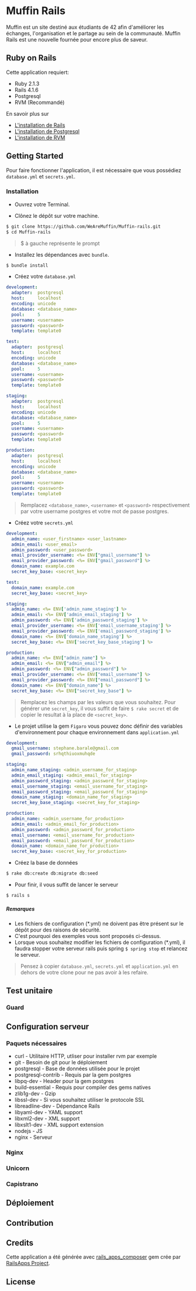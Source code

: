 # Muffin Rails

Muffin est un site destiné aux étudiants de 42 afin d'améliorer les échanges, l'organisation et le partage au sein de la communauté.
Muffin Rails est une nouvelle fournée pour encore plus de saveur.

## Ruby on Rails

Cette application requiert:

- Ruby 2.1.3
- Rails 4.1.6
- Postgresql
- RVM (Recommandé)

En savoir plus sur
- [L'installation de Rails](http://railsapps.github.io/installing-rails.html)
- [L'installation de Postgresql](http://www.postgresql.org/download/)
- [L'installation de RVM](http://rvm.io/rvm/install)

## Getting Started

Pour faire fonctionner l'application, il est nécessaire que vous possédiez `database.yml` et `secrets.yml`.

### Installation

- Ouvrez votre Terminal.

- Clônez le dépôt sur votre machine.
```bash
$ git clone https://github.com/WeAreMuffin/Muffin-rails.git
$ cd Muffin-rails
```

> $ à gauche représente le prompt

- Installez les dépendances avec `bundle`.
```bash
$ bundle install
```

- Créez votre `database.yml`
```yml
development:
  adapter:  postgresql
  host:     localhost
  encoding: unicode
  database: <database_name>
  pool:     5
  username: <username>
  password: <password>
  template: template0

test:
  adapter:  postgresql
  host:     localhost
  encoding: unicode
  database: <database_name>
  pool:     5
  username: <username>
  password: <password>
  template: template0

staging:
  adapter:  postgresql
  host:     localhost
  encoding: unicode
  database: <database_name>
  pool:     5
  username: <username>
  password: <password>
  template: template0

production:
  adapter:  postgresql
  host:     localhost
  encoding: unicode
  database: <database_name>
  pool:     5
  username: <username>
  password: <password>
  template: template0

```

> Remplacez `<database_name>`, `<username>` et `<password>` respectivement par votre username postgres et votre mot de passe postgres.

- Créez votre `secrets.yml`

```yml
development:
  admin_name: <user_firstname> <user_lastname>
  admin_email: <user_email>
  admin_password: <user_password>
  email_provider_username: <%= ENV["gmail_username"] %>
  email_provider_password: <%= ENV["gmail_password"] %>
  domain_name: example.com
  secret_key_base: <secret_key>

test:
  domain_name: example.com
  secret_key_base: <secret_key>

staging:
  admin_name: <%= ENV['admin_name_staging'] %>
  admin_email: <%= ENV['admin_email_staging'] %>
  admin_password: <%= ENV['admin_password_staging'] %>
  email_provider_username: <%= ENV['email_username_staging'] %>
  email_provider_password: <%= ENV['email_password_staging'] %>
  domain_name: <%= ENV['domain_name_staging'] %>
  secret_key_base: <%= ENV['secret_key_base_staging'] %>

production:
  admin_name: <%= ENV["admin_name"] %>
  admin_email: <%= ENV["admin_email"] %>
  admin_password: <%= ENV["admin_password"] %>
  email_provider_username: <%= ENV["email_username"] %>
  email_provider_password: <%= ENV["email_password"] %>
  domain_name: <%= ENV["domain_name"] %>
  secret_key_base: <%= ENV["secret_key_base"] %>

```

> Remplacez les champs par les valeurs que vous souhaitez.
> Pour générer une `secret_key`, il vous suffit de faire `$ rake secret` et de copier le resultat à la place de `<secret_key>`.

- Le projet utilise la gem `Figaro` vous pouvez donc définir des variables d'environnement pour chaque environnement dans `application.yml`
```yml
development:
  gmail_username: stephane.barale@gmail.com
  gmail_password: srhqthiuoxmuhqde

staging:
  admin_name_staging: <admin_username_for_staging>
  admin_email_staging: <admin_email_for_staging>
  admin_password_staging: <admin_password_for_staging>
  email_username_staging: <email_username_for_staging>
  email_password_staging: <email_password_for_staging>
  domain_name_staging: <domain_name_for_staging>
  secret_key_base_staging: <secret_key_for_staging>

production:
  admin_name: <admin_username_for_production>
  admin_email: <admin_email_for_production>
  admin_password: <admin_password_for_production>
  email_username: <email_username_for_production>
  email_password: <email_password_for_production>
  domain_name: <domain_name_for_production>
  secret_key_base: <secret_key_for_production>
```

- Créez la base de données
```bash
$ rake db:create db:migrate db:seed
```

- Pour finir, il vous suffit de lancer le serveur
```bash
$ rails s
```

##### Remarques

- Les fichiers de configuration (*.yml) ne doivent pas être présent sur le dépôt pour des raisons de sécurité.
-  C'est pourquoi des exemples vous sont proposés ci-dessus.
- Lorsque vous souhaitez modifier les fichiers de configuration (*.yml), il faudra stopper votre serveur rails puis
spring `$ spring stop` et relancez le serveur.

> Pensez à copier `database.yml`, `secrets.yml` et `application.yml` en dehors de votre clone pour ne pas avoir à les
refaire.

## Test unitaire

### Guard

## Configuration serveur

### Paquets nécessaires
- curl               - Utilitaire HTTP, utliser pour installer rvm par exemple
- git                - Besoin de git pour le déploiement
- postgresql         - Base de données utilisée pour le projet
- postgresql-contrib - Requis par la gem postgres
- libpq-dev          - Header pour la gem postgres
- build-essential    - Requis pour compiler des gems natives
- zlib1g-dev         - Gzip
- libssl-dev         - Si vous souhaitez utiliser le protocole SSL
- libreadline-dev    - Dépendance Rails
- libyaml-dev        - YAML support
- libxml2-dev        - XML support
- libxslt1-dev       - XML support extension
- nodejs             - JS
- nginx              - Serveur

### Nginx

### Unicorn

### Capistrano

## Déploiement

## Contribution

## Credits

Cette application a été générée avec [rails_apps_composer](https://github.com/RailsApps/rails_apps_composer) gem
crée par [RailsApps Project](http://railsapps.github.io/).

## License
